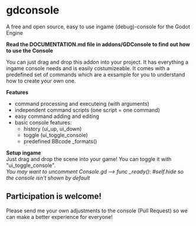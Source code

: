 # gdconsole
A free and open source, easy to use ingame (debug)-console for the Godot Engine

**Read the DOCUMENTATION.md file in addons/GDConsole to find out how to use the Console**

You can just drag and drop this addon into your project. It has everything a ingame console needs and is easily costumizeable. It comes with a predefined set of commands which are a exsample for you to understand how to create your own one.

**Features**  
- command processing and executeing (with arguments)  
- independent command scripts (one script = one command)  
- easy command adding and editing  
- basic console features:
    - history (ui_up, ui_down)
    - toggle (ui_toggle_console)
    - predefined BBcode _formats()

**Setup ingame**  
Just drag and drop the scene into your game!
You can toggle it with "ui_toggle_console".  
*You may want to uncomment Console.gd --> func _ready(): #self.hide so the console isn't shown by default*

## Participation is welcome!

Please send me your own adjustments to the console (Pull Request) so we can make a better experience for everyone!
